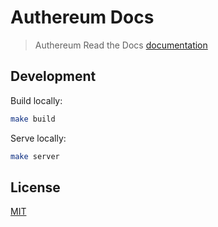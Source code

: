 # Authereum Docs

> Authereum Read the Docs [documentation](https://authereum.readthedocs.io)

## Development

Build locally:

```bash
make build
```

Serve locally:

```bash
make server
```

## License

[MIT](LICENSE)
